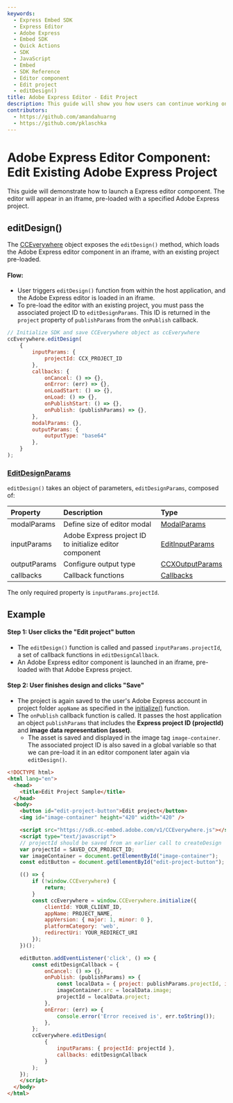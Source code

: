 ```yaml
---
keywords:
  - Express Embed SDK
  - Express Editor
  - Adobe Express
  - Embed SDK
  - Quick Actions
  - SDK
  - JavaScript
  - Embed
  - SDK Reference
  - Editor component 
  - Edit project 
  - editDesign()
title: Adobe Express Editor - Edit Project
description: This guide will show you how users can continue working on existing projects in an Adobe Express editor. 
contributors:
  - https://github.com/amandahuarng
  - https://github.com/pklaschka
---
```


# Adobe Express Editor Component: Edit Existing Adobe Express Project 

This guide will demonstrate how to launch a Express editor component. The editor will appear in an iframe, pre-loaded with a specified Adobe Express project.

## editDesign()

The [CCEverywhere](../../../reference/index.md#cceverywhere) object exposes the `editDesign()` method, which loads the Adobe Express editor component in an iframe, with an existing project pre-loaded.

#### Flow: 

* User triggers `editDesign()` function from within the host application, and the Adobe Express editor is loaded in an iframe.
* To pre-load the editor with an existing project, you must pass the associated project ID to `editDesignParams`. This ID is returned in the `project` property of `publishParams` from the `onPublish` callback. 


```js
// Initialize SDK and save CCEverywhere object as ccEverywhere 
ccEverywhere.editDesign(
    {
        inputParams: { 
            projectId: CCX_PROJECT_ID 
        },
        callbacks: {
            onCancel: () => {},
            onError: (err) => {},
            onLoadStart: () => {},
            onLoad: () => {},
            onPublishStart: () => {},
            onPublish: (publishParams) => {},
        },
        modalParams: {},
        outputParams: { 
            outputType: "base64"
        },
    }
);
```

### [EditDesignParams](../../../reference/ccx_editor/index.md#editdesignparams)

`editDesign()` takes an object of parameters, `editDesignParams`, composed of:

| Property | Description | Type 
| :-- | :-- | :--
| modalParams | Define size of editor modal | [ModalParams](../../../reference/shared_types/index.md#modalparams)
| inputParams| Adobe Express project ID to initialize editor component | [EditInputParams](../../../reference/ccx_editor/index.md#editinputparams)
| outputParams | Configure output type | [CCXOutputParams](../../../reference/shared_types/index.md#ccxoutputparams)
| callbacks | Callback functions | [Callbacks](../../../reference/shared_types/index.md#callbacks) 

<!-- todo: confirm there's not more:  -->
The only required property is `inputParams.projectId`.

## Example

#### Step 1: User clicks the "Edit project" button

* The `editDesign()` function is called and passed `inputParams.projectId`, a set of callback functions in `editDesignCallback`.
* An Adobe Express editor component is launched in an iframe, pre-loaded with that Adobe Express project. 

#### Step 2: User finishes design and clicks "Save"

* The project is again saved to the user's Adobe Express account in project folder `appName` as specified in the [initialize()](../../../reference/index.md#initialize) function.
* The `onPublish` callback function is called. It passes the host application an object `publishParams` that includes the __Express project ID (projectId)__ and __image data representation (asset)__. 
  * The asset is saved and displayed in the image tag `image-container`. The associated project ID is also saved in a global variable so that we can pre-load it in an editor component later again via `editDesign()`.


```html
<!DOCTYPE html>
<html lang="en">
  <head>
    <title>Edit Project Sample</title>
  </head>  
  <body>
    <button id="edit-project-button">Edit project</button>
    <img id="image-container" height="420" width="420" />

    <script src="https://sdk.cc-embed.adobe.com/v1/CCEverywhere.js"></script>
    <script type="text/javascript">
    // projectId should be saved from an earlier call to createDesign
    var projectId = SAVED_CCX_PROJECT_ID;
    var imageContainer = document.getElementById("image-container");
    const editButton = document.getElementById("edit-project-button");

    (() => {
        if (!window.CCEverywhere) {
            return;
        }
        const ccEverywhere = window.CCEverywhere.initialize({
            clientId: YOUR_CLIENT_ID,
            appName: PROJECT_NAME,
            appVersion: { major: 1, minor: 0 },
            platformCategory: 'web', 
            redirectUri: YOUR_REDIRECT_URI
        });
    })();

    editButton.addEventListener('click', () => {
        const editDesignCallback = {
            onCancel: () => {},
            onPublish: (publishParams) => {
                const localData = { project: publishParams.projectId, image: publishParams.asset.data };
                imageContainer.src = localData.image;
                projectId = localData.project;
            },
            onError: (err) => {
                console.error('Error received is', err.toString());
            },
        };
        ccEverywhere.editDesign(
            {
                inputParams: { projectId: projectId },
                callbacks: editDesignCallback
            }
        );
    });
    </script>
  </body> 
</html>
```
